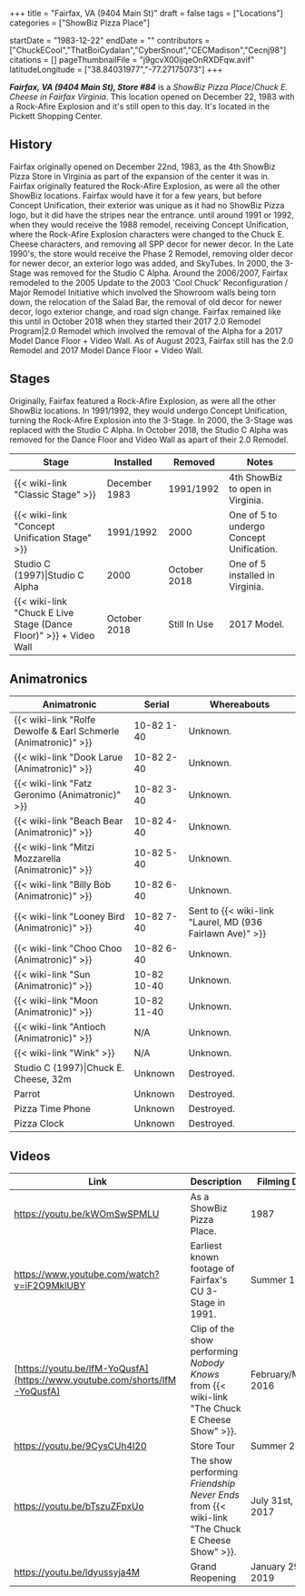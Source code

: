+++
title = "Fairfax, VA (9404 Main St)"
draft = false
tags = ["Locations"]
categories = ["ShowBiz Pizza Place"]


startDate = "1983-12-22"
endDate = ""
contributors = ["ChuckECool","ThatBoiCydalan","CyberSnout","CECMadison","Cecnj98"]
citations = []
pageThumbnailFile = "j9gcvX00ijqeOnRXDFqw.avif"
latitudeLongitude = ["38.84031977","-77.27175073"]
+++

***Fairfax, VA (9404 Main St), Store #84*** is a *ShowBiz Pizza Place*/*Chuck E. Cheese in Fairfax Virginia*. This location opened on December 22, 1983 with a Rock-Afire Explosion and it's still open to this day. It's located in the Pickett Shopping Center.

## History

Fairfax originally opened on December 22nd, 1983, as the 4th ShowBiz Pizza Store in Virginia as part of the expansion of the center it was in. Fairfax originally featured the Rock-Afire Explosion, as were all the other ShowBiz locations. Fairfax would have it for a few years, but before Concept Unification, their exterior was unique as it had no ShowBiz Pizza logo, but it did have the stripes near the entrance. until around 1991 or 1992, when they would receive the 1988 remodel, receiving Concept Unification, where the Rock-Afire Explosion characters were changed to the Chuck E. Cheese characters, and removing all SPP decor for newer decor. In the Late 1990's, the store would receive the Phase 2 Remodel, removing older decor for newer decor, an exterior logo was added, and SkyTubes. In 2000, the 3-Stage was removed for the Studio C Alpha. Around the 2006/2007, Fairfax remodeled to the 2005 Update to the 2003 'Cool Chuck' Reconfiguration / Major Remodel Initiative which involved the Showroom walls being torn down, the relocation of the Salad Bar, the removal of old decor for newer decor, logo exterior change, and road sign change. Fairfax remained like this until in October 2018 when they started their 2017 2.0 Remodel Program|2.0 Remodel which involved the removal of the Alpha for a 2017 Model Dance Floor + Video Wall. As of August 2023, Fairfax still has the 2.0 Remodel and 2017 Model Dance Floor + Video Wall.

## Stages

Originally, Fairfax featured a Rock-Afire Explosion, as were all the other ShowBiz locations. In 1991/1992, they would undergo Concept Unification, turning the Rock-Afire Explosion into the 3-Stage. In 2000, the 3-Stage was replaced with the Studio C Alpha. In October 2018, the Studio C Alpha was removed for the Dance Floor and Video Wall as apart of their 2.0 Remodel.

| Stage                                                                   | Installed     | Removed      | Notes                                    |
|-------------------------------------------------------------------------|---------------|--------------|------------------------------------------|
| {{< wiki-link "Classic Stage" >}}                                 | December 1983 | 1991/1992    | 4th ShowBiz to open in Virginia.         |
| {{< wiki-link "Concept Unification Stage" >}}                     | 1991/1992     | 2000         | One of 5 to undergo Concept Unification. |
| Studio C (1997)\|Studio C Alpha                                         | 2000          | October 2018 | One of 5 installed in Virginia.          |
| {{< wiki-link "Chuck E Live Stage (Dance Floor)" >}} + Video Wall | October 2018  | Still In Use | 2017 Model.                              |

## Animatronics

| Animatronic                                                               | Serial      | Whereabouts                                                     |
|---------------------------------------------------------------------------|-------------|-----------------------------------------------------------------|
| {{< wiki-link "Rolfe Dewolfe &amp; Earl Schmerle (Animatronic)" >}} | 10-82 1-40  | Unknown.                                                        |
| {{< wiki-link "Dook Larue (Animatronic)" >}}                        | 10-82 2-40  | Unknown.                                                        |
| {{< wiki-link "Fatz Geronimo (Animatronic)" >}}                     | 10-82 3-40  | Unknown.                                                        |
| {{< wiki-link "Beach Bear (Animatronic)" >}}                        | 10-82 4-40  | Unknown.                                                        |
| {{< wiki-link "Mitzi Mozzarella (Animatronic)" >}}                  | 10-82 5-40  | Unknown.                                                        |
| {{< wiki-link "Billy Bob (Animatronic)" >}}                         | 10-82 6-40  | Unknown.                                                        |
| {{< wiki-link "Looney Bird (Animatronic)" >}}                       | 10-82 7-40  | Sent to {{< wiki-link "Laurel, MD (936 Fairlawn Ave)" >}} |
| {{< wiki-link "Choo Choo (Animatronic)" >}}                         | 10-82 6-40  | Unknown.                                                        |
| {{< wiki-link "Sun (Animatronic)" >}}                               | 10-82 10-40 | Unknown.                                                        |
| {{< wiki-link "Moon (Animatronic)" >}}                              | 10-82 11-40 | Unknown.                                                        |
| {{< wiki-link "Antioch (Animatronic)" >}}                           | N/A         | Unknown.                                                        |
| {{< wiki-link "Wink" >}}                                            | N/A         | Unknown.                                                        |
| Studio C (1997)\|Chuck E. Cheese, 32m                                     | Unknown     | Destroyed.                                                      |
| Parrot                                                                    | Unknown     | Destroyed.                                                      |
| Pizza Time Phone                                                          | Unknown     | Destroyed.                                                      |
| Pizza Clock                                                               | Unknown     | Destroyed.                                                      |

## Videos

| Link                                                                       | Description                                                                                         | Filming Date        |
|----------------------------------------------------------------------------|-----------------------------------------------------------------------------------------------------|---------------------|
| https://youtu.be/kWOmSwSPMLU                                               | As a ShowBiz Pizza Place.                                                                           | 1987                |
| https://www.youtube.com/watch?v=iF2O9MklUBY                                | Earliest known footage of Fairfax's CU 3-Stage in 1991.                                             | Summer 1991         |
| [https://youtu.be/lfM-YoQusfA](https://www.youtube.com/shorts/lfM-YoQusfA) | Clip of the show performing *Nobody Knows* from {{< wiki-link "The Chuck E Cheese Show" >}}.  | February/March 2016 |
| https://youtu.be/9CysCUh4I20                                               | Store Tour                                                                                          | Summer 2017         |
| https://youtu.be/bTszuZFpxUo                                               | The show performing *Friendship Never Ends* from {{< wiki-link "The Chuck E Cheese Show" >}}. | July 31st, 2017     |
| https://youtu.be/ldyussyja4M                                               | Grand Reopening                                                                                     | January 29th, 2019  |